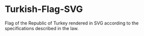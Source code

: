 # Turkish-Flag-SVG
Flag of the Republic of Turkey rendered in SVG according to the specifications described in the law.
